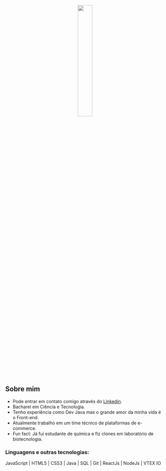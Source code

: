 <p align="center">
  <img src="https://media.giphy.com/media/bcbPzkSCytDH2/giphy.gif" width="30%">
</p>

## Sobre mim
- Pode entrar em contato comigo através do [Linkedin](https://www.linkedin.com/in/thaisdurynek/).
- Bacharel em Ciência e Tecnologia.
- Tenho experiência como Dev Java mas o grande amor da minha vida é o Front-end.
- Atualmente trabalho em um time técnico de plataformas de e-commerce.
- Fun fact: Já fui estudante de química e fiz clones em laboratório de biotecnologia.

### Linguagens e outras tecnologias:
JavaScript | HTML5 | CSS3 | Java | SQL | Git | ReactJs | NodeJs | VTEX IO
